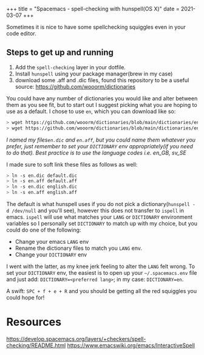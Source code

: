 +++
title = "Spacemacs - spell-checking with hunspell(OS X)"
date = 2021-03-07
+++

Sometimes it is nice to have some spellchecking squiggles even in your code editor.

## Steps to get up and running

1. Add the `spell-checking` layer in your dotfile.
1. Install `hunspell` using your package manager(brew in my case)
1. download some .aff and .dic files, found this repository to be a useful source: <https://github.com/wooorm/dictionaries>

You could have any number of dictionaries you would like and alter between them as you see fit, but to start out I suggest picking what you are hoping to use as a default.
I chose to use `en`, which you can download like so:

```sh
> wget https://github.com/wooorm/dictionaries/blob/main/dictionaries/en/index.dic -O en.dic
> wget https://github.com/wooorm/dictionaries/blob/main/dictionaries/en/index.aff -O en.aff
```

*I named my files`en.dic` and `en.aff`, but you could name them whatever you prefer, just remember to set your `DICTIONARY` env appropriately(if you need to do that).*
*Best practice is to use the language codes i.e. en_GB, sv_SE*

I made sure to soft link these files as follows as well:

```sh
> ln -s en.dic default.dic
> ln -s en.aff default.aff
> ln -s en.dic english.dic
> ln -s en.aff english.aff
```

The default is what hunspell uses if you do not pick a dictionary(`hunspell -d /dev/null` and you'll see), however this does not transfer to `ispell` in emacs.
`ispell` will use what matches your `LANG` or `DICTIONARY` environment variables so I personally set `DICTIONARY` to match up with my choice, but you could do one of the following:

- Change your emacs `LANG` env
- Rename the dictionary files to match you `LANG` env.
- Change your `DICTIONARY` env

I went with the latter, as my knee jerk feeling to alter the `LANG` felt wrong.
To set your `DICTIONARY` env, the easiest is to open up your `~/.spacemacs.env` file and just add: `DICTIONARY=<preferred lang>`; in my case: `DICTIONARY=en`.

A swift: `SPC + f + e + R` and you should be getting all the red squiggles you could hope for!


# Resources

<https://develop.spacemacs.org/layers/+checkers/spell-checking/README.html>
<https://www.emacswiki.org/emacs/InteractiveSpell>
